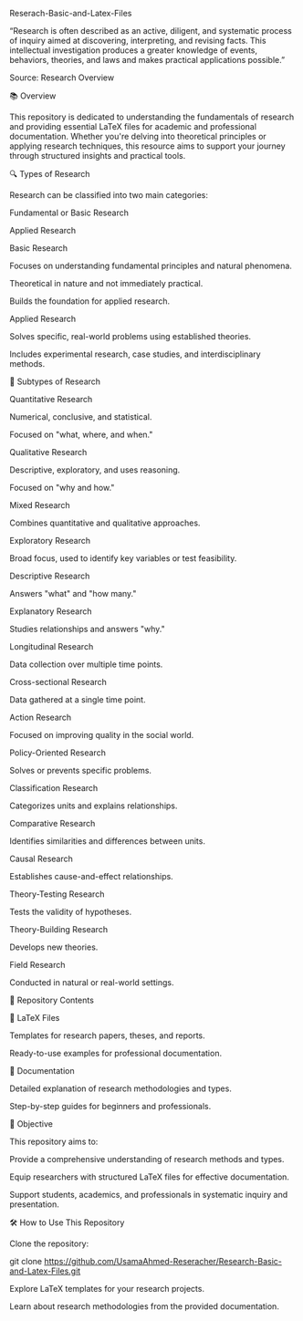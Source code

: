 Reserach-Basic-and-Latex-Files

“Research is often described as an active, diligent, and systematic process of inquiry aimed at discovering, interpreting, and revising facts. This intellectual investigation produces a greater knowledge of events, behaviors, theories, and laws and makes practical applications possible.”

Source: Research Overview

📚 Overview

This repository is dedicated to understanding the fundamentals of research and providing essential LaTeX files for academic and professional documentation. Whether you're delving into theoretical principles or applying research techniques, this resource aims to support your journey through structured insights and practical tools.

🔍 Types of Research

Research can be classified into two main categories:

Fundamental or Basic Research

Applied Research

Basic Research

Focuses on understanding fundamental principles and natural phenomena.

Theoretical in nature and not immediately practical.

Builds the foundation for applied research.

Applied Research

Solves specific, real-world problems using established theories.

Includes experimental research, case studies, and interdisciplinary methods.

🧪 Subtypes of Research

Quantitative Research

Numerical, conclusive, and statistical.

Focused on "what, where, and when."

Qualitative Research

Descriptive, exploratory, and uses reasoning.

Focused on "why and how."

Mixed Research

Combines quantitative and qualitative approaches.

Exploratory Research

Broad focus, used to identify key variables or test feasibility.

Descriptive Research

Answers "what" and "how many."

Explanatory Research

Studies relationships and answers "why."

Longitudinal Research

Data collection over multiple time points.

Cross-sectional Research

Data gathered at a single time point.

Action Research

Focused on improving quality in the social world.

Policy-Oriented Research

Solves or prevents specific problems.

Classification Research

Categorizes units and explains relationships.

Comparative Research

Identifies similarities and differences between units.

Causal Research

Establishes cause-and-effect relationships.

Theory-Testing Research

Tests the validity of hypotheses.

Theory-Building Research

Develops new theories.

Field Research

Conducted in natural or real-world settings.

📂 Repository Contents

📁 LaTeX Files

Templates for research papers, theses, and reports.

Ready-to-use examples for professional documentation.

📘 Documentation

Detailed explanation of research methodologies and types.

Step-by-step guides for beginners and professionals.

🎯 Objective

This repository aims to:

Provide a comprehensive understanding of research methods and types.

Equip researchers with structured LaTeX files for effective documentation.

Support students, academics, and professionals in systematic inquiry and presentation.

🛠️ How to Use This Repository

Clone the repository:

git clone https://github.com/UsamaAhmed-Reseracher/Research-Basic-and-Latex-Files.git  

Explore LaTeX templates for your research projects.

Learn about research methodologies from the provided documentation.
